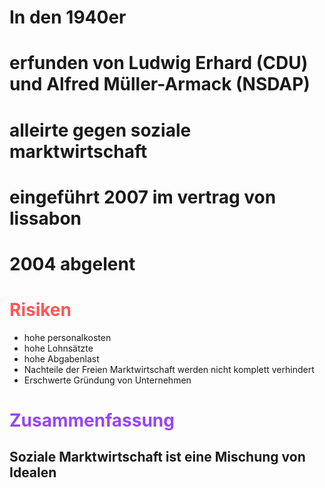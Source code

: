 
# In den 1940er 
# erfunden von Ludwig Erhard (CDU) und Alfred Müller-Armack (NSDAP)
# alleirte gegen soziale marktwirtschaft

# eingeführt 2007 im vertrag von lissabon

# 2004 abgelent 

# <span style="color:#ff5757">Risiken</span> 

+ hohe personalkosten 
+ hohe Lohnsätzte
+ hohe Abgabenlast
+ Nachteile der Freien Marktwirtschaft werden nicht komplett verhindert
+ Erschwerte Gründung von Unternehmen

# <span style="color:#9446f8">Zusammenfassung</span> 
## Soziale Marktwirtschaft ist eine Mischung von Idealen

# 